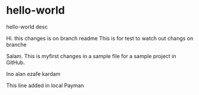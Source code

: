 # hello-world
hello-world desc

Hi. this changes is on branch readme
This is for test to watch out changs on branche

Salam. This is myfirst changes in a sample file for a sample project in 
GitHub.

Ino alan ezafe kardam

This line added in local Payman
